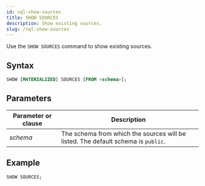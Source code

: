 ```yaml
---
id: sql-show-sources
title: SHOW SOURCES
description: Show existing sources.
slug: /sql-show-sources
---
```


Use the `SHOW SOURCES` command to show existing sources. 

## Syntax

```sql
SHOW [MATERIALIZED] SOURCES [FROM <schema>];
```
## Parameters
|Parameter or clause        | Description           |
|---------------------------|-----------------------|
|*schema*                   |The schema from which the sources will be listed. The default schema is `public`.|


## Example

```sql
SHOW SOURCES;
```